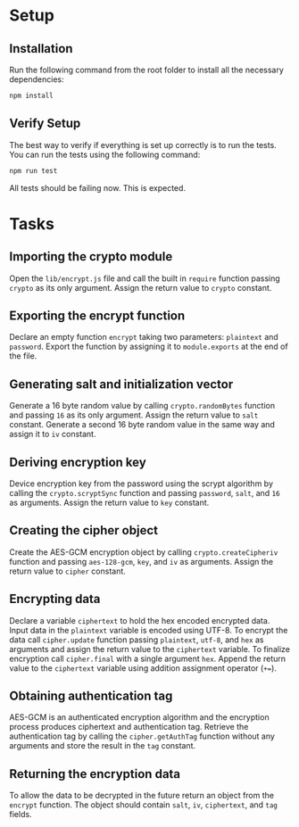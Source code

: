 # Setup

## Installation

Run the following command from the root folder to install all the necessary dependencies:

```bash
npm install
```

## Verify Setup

The best way to verify if everything is set up correctly is to run the tests. You can run the tests using the following command:

```bash
npm run test
```

All tests should be failing now. This is expected.

# Tasks

## Importing the crypto module

Open the `lib/encrypt.js` file and call the built in `require` function passing `crypto` as its only argument. Assign the return value to `crypto` constant.

## Exporting the encrypt function

Declare an empty function `encrypt` taking two parameters: `plaintext` and `password`. Export the function by assigning it to `module.exports` at the end of the file.

## Generating salt and initialization vector

Generate a 16 byte random value by calling `crypto.randomBytes` function and passing `16` as its only argument. Assign the return value to `salt` constant. Generate a second 16 byte random value in the same way and assign it to `iv` constant.

## Deriving encryption key

Device encryption key from the password using the scrypt algorithm by calling the `crypto.scryptSync` function and passing `password`, `salt`, and `16` as arguments. Assign the return value to `key` constant.

## Creating the cipher object

Create the AES-GCM encryption object by calling `crypto.createCipheriv` function and passing `aes-128-gcm`, `key`, and `iv` as arguments. Assign the return value to `cipher` constant.

## Encrypting data

Declare a variable `ciphertext` to hold the hex encoded encrypted data. Input data in the `plaintext` variable is encoded using UTF-8. To encrypt the data call `cipher.update` function passing `plaintext`, `utf-8`, and `hex` as arguments and assign the return value to the `ciphertext` variable. To finalize encryption call `cipher.final` with a single argument `hex`. Append the return value to the `ciphertext` variable using addition assignment operator (`+=`).

## Obtaining authentication tag

AES-GCM is an authenticated encryption algorithm and the encryption process produces ciphertext and authentication tag. Retrieve the authentication tag by calling the `cipher.getAuthTag` function without any arguments and store the result in the `tag` constant.

## Returning the encryption data

To allow the data to be decrypted in the future return an object from the `encrypt` function. The object should contain `salt`, `iv`, `ciphertext`, and `tag` fields.
